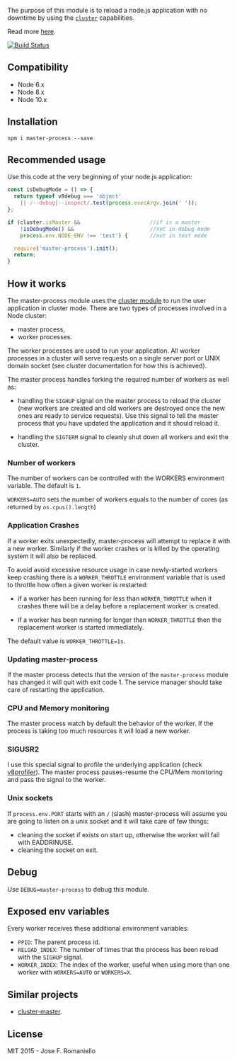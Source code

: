 The purpose of this module is to reload a node.js application with no downtime by using the [`cluster`](https://nodejs.org/api/cluster.html) capabilities.

Read more [here](http://joseoncode.com/2015/01/18/reloading-node-with-no-downtime/).

[![Build Status](https://travis-ci.org/jfromaniello/master-process.svg)](https://travis-ci.org/jfromaniello/master-process)

## Compatibility

- Node 6.x
- Node 8.x
- Node 10.x

## Installation

```
npm i master-process --save
```

## Recommended usage

Use this code at the very beginning of your node.js application:

```js
const isDebugMode = () => {
  return typeof v8debug === 'object'
    || /--debug|--inspect/.test(process.execArgv.join(' '));
};

if (cluster.isMaster &&                      //if is a master
    !isDebugMode() &&                        //not in debug mode
    process.env.NODE_ENV !== 'test') {       //not in test mode

  require('master-process').init();
  return;
}
```

## How it works

The master-process module uses the [cluster module](https://nodejs.org/api/cluster.html) to run the
user application in cluster mode. There are two types of processes involved in a Node cluster:
- master process,
- worker processes. 

The worker processes are used to run your application. All worker processes in a cluster will serve
requests on a single server port or UNIX domain socket (see cluster documentation for how this is 
achieved).

The master process handles forking the required number of workers as well as:

- handling the `SIGHUP` signal on the master process to reload the cluster (new workers are created 
  and old workers are destroyed once the new ones are ready to service requests). Use this signal 
  to tell the master process that you have updated the application and it should reload it.
  
- handling the `SIGTERM` signal to cleanly shut down all workers and exit the cluster.

### Number of workers

The number of workers can be controlled with the WORKERS environment variable. The default is `1`.

`WORKERS=AUTO` sets the number of workers equals to the number of cores (as returned by `os.cpus().length`)

### Application Crashes

If a worker exits unexpectedly, master-process will attempt to replace it with a new 
worker. Similarly if the worker crashes or is killed by the operating system it will
also be replaced.

To avoid avoid excessive resource usage in case newly-started workers keep crashing
there is a `WORKER_THROTTLE` environment variable that is used to throttle how often 
a given worker is restarted:

* if a worker has been running for less than `WORKER_THROTTLE` when it crashes there
  will be a delay before a replacement worker is created. 

* if a worker has been running for longer than `WORKER_THROTTLE` then the replacement 
  worker is started immediately. 

The default value is `WORKER_THROTTLE=1s`.

### Updating master-process

If the master process detects that the version of the `master-process` module has changed it will quit with exit code 1. The service manager should take care of restarting the application.

### CPU and Memory monitoring

The master process watch by default the behavior of the worker. If the process is taking too much resources it will load a new worker.

### SIGUSR2

I use this special signal to profile the underlying application (check [v8profiler](https://github.com/node-inspector/v8-profiler)). The master process pauses-resume the CPU/Mem monitoring and pass the signal to the worker.

### Unix sockets

If `process.env.PORT` starts with an `/` (slash) master-process will assume you are going to listen on a unix socket and it will take care of few things:

-  cleaning the socket if exists on start up, otherwise the worker will fail with EADDRINUSE.
-  cleaning the socket on exit.

## Debug

Use `DEBUG=master-process` to debug this module.

## Exposed env variables

Every worker receives these additional environment variables:

-  `PPID`: The parent process id.
-  `RELOAD_INDEX`: The number of times that the process has been reload with the `SIGHUP` signal.
-  `WORKER_INDEX`: The index of the worker, useful when using more than one worker with `WORKERS=AUTO` or `WORKERS=X`.

## Similar projects

-  [cluster-master](https://github.com/isaacs/cluster-master).

## License

MIT 2015 - Jose F. Romaniello
